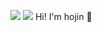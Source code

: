 <img src="https://img.shields.io/badge/Android-3DDC84?style=flat-square&logo=Android&logoColor=white"/> <img src= "https://img.shields.io/badge/Youtube-ff0000?style=flat-square&logo=youtube&logoColor=white"/>
Hi! I'm hojin 👋



<!--
**bhj8286/bhj8286** is a ✨ _special_ ✨ repository because its `README.md` (this file) appears on your GitHub profile.

Here are some ideas to get you started:

- 🔭 I’m currently working on ...
- 🌱 I’m currently learning ...
- 👯 I’m looking to collaborate on ...
- 🤔 I’m looking for help with ...
- 💬 Ask me about ...
- 📫 How to reach me: ...
- 😄 Pronouns: ...
- ⚡ Fun fact: ...
-->
